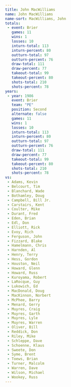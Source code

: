 ```yaml
---
title: John MacWilliams
name: John MacWilliams
name-sort: MacWilliams, John
totals:
 - event: Brier
   games: 11
   wins: 1
   losses: 10
   inturn-total: 113
   inturn-percent: 80
   outturn-total: 97
   outturn-percent: 76
   draw-total: 111
   draw-percent: 77
   takeout-total: 99
   takeout-percent: 80
   shots-total: 210
   shots-percent: 78
years:
 - year: 1986
   event: Brier
   team: "PE"
   position: Second
   alternate: false
   games: 11
   wins: 1
   losses: 10
   inturn-total: 113
   inturn-percent: 80
   outturn-total: 97
   outturn-percent: 76
   draw-total: 111
   draw-percent: 77
   takeout-total: 99
   takeout-percent: 80
   shots-total: 210
   shots-percent: 78
vs:
 - Adams, Kevin
 - Belcourt, Tim
 - Blanchard, Wade
 - Bothamley, Doug
 - Campbell, Bill Jr.
 - Carstairs, Kent
 - Coulter, Mike
 - Durant, Fred
 - Eden, Brian
 - Edl, Don
 - Elliott, Rick
 - Evoy, Rich
 - Ferguson, John
 - Fizzard, Blake
 - Hamelmann, Chris
 - Harnden, Al
 - Henry, Terry
 - Hess, Gordon
 - Houston, Neil
 - Howard, Glenn
 - Howard, Russ
 - Kuroyama, Robert
 - LaRocque, Guy
 - Lukowich, Ed
 - MacDonald, Doug
 - MacKinnon, Norbert
 - McPhee, Barry
 - Menard, Gerry
 - Muyres, Craig
 - Muyres, Garth
 - Muyres, Lyle
 - Muyres, Warren
 - Oliver, Bill
 - Reddick, Don
 - Riley, Mike
 - Schleppe, Dave
 - Schoenne, Klaus
 - Sweete, Don
 - Syme, Brent
 - Toews, Brian
 - Turner, Malcolm
 - Warren, Dave
 - Wilson, Michael
 - Wookey, Russ
---
```

